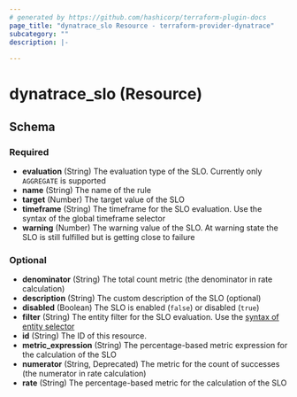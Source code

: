 ```yaml
---
# generated by https://github.com/hashicorp/terraform-plugin-docs
page_title: "dynatrace_slo Resource - terraform-provider-dynatrace"
subcategory: ""
description: |-
  
---
```


# dynatrace_slo (Resource)





<!-- schema generated by tfplugindocs -->
## Schema

### Required

- **evaluation** (String) The evaluation type of the SLO. Currently only `AGGREGATE` is supported
- **name** (String) The name of the rule
- **target** (Number) The target value of the SLO
- **timeframe** (String) The timeframe for the SLO evaluation. Use the syntax of the global timeframe selector
- **warning** (Number) The warning value of the SLO. At warning state the SLO is still fulfilled but is getting close to failure

### Optional

- **denominator** (String) The total count metric (the denominator in rate calculation)
- **description** (String) The custom description of the SLO (optional)
- **disabled** (Boolean) The SLO is enabled (`false`) or disabled (`true`)
- **filter** (String) The entity filter for the SLO evaluation. Use the [syntax of entity selector](https://dt-url.net/entityselector)
- **id** (String) The ID of this resource.
- **metric_expression** (String) The percentage-based metric expression for the calculation of the SLO
- **numerator** (String, Deprecated) The metric for the count of successes (the numerator in rate calculation)
- **rate** (String) The percentage-based metric for the calculation of the SLO


